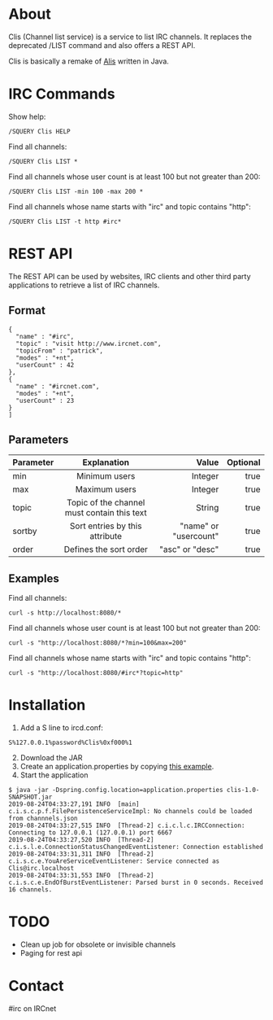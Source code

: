 # About
Clis (Channel list service) is a service to list IRC channels. It replaces the deprecated /LIST command and also offers a REST API.

Clis is basically a remake of [Alis](https://www.ircnet.com/articles/alis) written in Java.

# IRC Commands
Show help:
```
/SQUERY Clis HELP
```
Find all channels:
```
/SQUERY Clis LIST *
```

Find all channels whose user count is at least 100 but not greater than 200:
```
/SQUERY Clis LIST -min 100 -max 200 *
```

Find all channels whose name starts with "irc" and topic contains "http":
```
/SQUERY Clis LIST -t http #irc*
```


# REST API
The REST API can be used by websites, IRC clients and other third party applications to retrieve a list of IRC channels.

## Format
```[ 
{
  "name" : "#irc",
  "topic" : "visit http://www.ircnet.com",
  "topicFrom" : "patrick",
  "modes" : "+nt",
  "userCount" : 42
}, 
{
  "name" : "#ircnet.com",
  "modes" : "+nt",
  "userCount" : 23
}
]
```

## Parameters

| Parameter     | Explanation                                 | Value             | Optional  |
| ------------- |:-------------------------------------------:| ---------------------:|----------:|
| min           | Minimum users                               | Integer               | true      |
| max           | Maximum users                               | Integer               | true      |
| topic         | Topic of the channel must contain this text | String                | true      |
| sortby        | Sort entries by this attribute              | "name" or "usercount" | true      |
| order         | Defines the sort order                      | "asc" or "desc"       | true      |

## Examples
Find all channels:
```
curl -s http://localhost:8080/*
```

Find all channels whose user count is at least 100 but not greater than 200:
```
curl -s "http://localhost:8080/*?min=100&max=200"
```

Find all channels whose name starts with "irc" and topic contains "http":
```
curl -s "http://localhost:8080/#irc*?topic=http"
```

# Installation

1. Add a S line to ircd.conf:
```
S%127.0.0.1%password%Clis%0xf000%1
```
2. Download the JAR
3. Create an application.properties by copying [this example](https://github.com/ircnet-com/Clis/blob/master/src/main/resources/application.properties).
4. Start the application
```
$ java -jar -Dspring.config.location=application.properties clis-1.0-SNAPSHOT.jar 
2019-08-24T04:33:27,191 INFO  [main] c.i.s.c.p.f.FilePersistenceServiceImpl: No channels could be loaded from channnels.json
2019-08-24T04:33:27,515 INFO  [Thread-2] c.i.c.l.c.IRCConnection: Connecting to 127.0.0.1 (127.0.0.1) port 6667
2019-08-24T04:33:27,520 INFO  [Thread-2] c.i.s.l.e.ConnectionStatusChangedEventListener: Connection established
2019-08-24T04:33:31,311 INFO  [Thread-2] c.i.s.c.e.YouAreServiceEventListener: Service connected as Clis@irc.localhost
2019-08-24T04:33:31,553 INFO  [Thread-2] c.i.s.c.e.EndOfBurstEventListener: Parsed burst in 0 seconds. Received 16 channels.
```

# TODO
* Clean up job for obsolete or invisible channels
* Paging for rest api

# Contact
#irc on IRCnet
